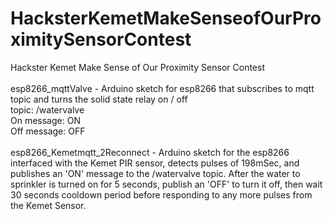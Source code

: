 # HacksterKemetMakeSenseofOurProximitySensorContest
Hackster Kemet Make Sense of Our Proximity Sensor Contest<br/>
<br/>
esp8266_mqttValve - Arduino sketch for esp8266 that subscribes to mqtt topic and turns the solid state relay on / off<br/>
topic:  /watervalve<br/>
On message: ON<br/>
Off message: OFF<br/>
<br/>
esp8266_Kemetmqtt_2Reconnect - Arduino sketch for the esp8266 interfaced with the Kemet PIR sensor, detects pulses of 198mSec, and publishes an 'ON' message to the /watervalve topic. After the water to sprinkler is turned on for 5 seconds, publish an 'OFF' to turn it off, then wait 30 seconds cooldown period before responding to any more pulses from the Kemet Sensor.



